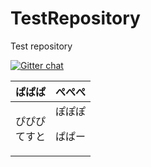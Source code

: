 # TestRepository
Test repository

[![Gitter chat](https://badges.gitter.im/YorhinoriN/TestRepository.png)](https://gitter.im/YorhinoriN/TestRepository) 


|ぱぱぱ|ぺぺぺ|
|---|---|
|ぴぴぴ<br>てすと|ぽぽぽ<p>ぱぱー|
